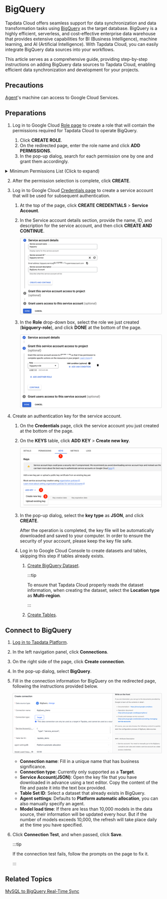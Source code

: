 # BigQuery

Tapdata Cloud offers seamless support for data synchronization and data transformation tasks using [BigQuery](https://cloud.google.com/bigquery/docs) as the target database. BigQuery is a highly efficient, serverless, and cost-effective enterprise data warehouse that provides extensive capabilities for BI (Business Intelligence), machine learning, and AI (Artificial Intelligence). With Tapdata Cloud, you can easily integrate BigQuery data sources into your workflows. 

This article serves as a comprehensive guide, providing step-by-step instructions on adding BigQuery data sources to Tapdata Cloud, enabling efficient data synchronization and development for your projects.

## Precautions

[Agent](../../quick-start/install/install-tapdata-agent.md)'s machine can access to Google Cloud Services.



## Preparations

1. Log in to Google Cloud [Role page](https://console.cloud.google.com/iam-admin/roles) to create a role that will contain the permissions required for Tapdata Cloud to operate BigQuery.

   1. Click **CREATE ROLE**.
   2. On the redirected page, enter the role name and click **ADD PERMISSIONS**.
   3. In the pop-up dialog, search for each permission one by one and grant them accordingly.

<details>
    <summary>Minimum Permissions List (Click to expand) </summary>
   <div>
       <div>
       bigquery.datasets.create<br/>
         bigquery.datasets.get<br/>
         bigquery.datasets.update<br/>
         bigquery.jobs.create<br/>
         bigquery.jobs.get<br/>
         bigquery.jobs.list<br/>
         bigquery.jobs.listAll<br/>
         bigquery.jobs.delete<br/>
         bigquery.jobs.update<br/>
         bigquery.routines.list<br/>
         bigquery.routines.get<br/>
         bigquery.tables.create<br/>
         bigquery.tables.delete<br/>
         bigquery.tables.get<br/>
         bigquery.tables.getData<br/>
         bigquery.tables.list<br/>
         bigquery.tables.setCategory<br/>
         bigquery.tables.update<br/>
         bigquery.tables.updateData
       </div>
     </div>
   </details>

2. After the permission selection is complete, click **CREATE**.


3. Log in to Google Cloud [Credentials page](https://console.cloud.google.com/apis/credentials) to create a service account that will be used for subsequent authentication.

   1. At the top of the page, click **CREATE CREDENTIALS** > **Service Account**.

   2. In the Service account details section, provide the name, ID, and description for the service account, and then click **CREATE AND CONTINUE**.

      ![Create access account](../../images/create_server_account_en.png)

   3. In the **Role** drop-down box, select the role we just created (**bigquery-role**), and click **DONE** at the bottom of the page.

      ![Grant access](../../images/grant_bigquery_role_en.png)

4. Create an authentication key for the service account.

   1. On the **Credentials** page, click the service account you just created at the bottom of the page.

   2. On the **KEYS** table, click **ADD KEY** > **Create new key**.

      ![Create Key](../../images/create_account_key_en.png)

   3. In the pop-up dialog, select the **key type** as **JSON**, and click **CREATE**.

      After the operation is completed, the key file will be automatically downloaded and saved to your computer. In order to ensure the security of your account, please keep the key file safe.

   4. Log in to Google Cloud Console to create datasets and tables, skipping this step if tables already exists.

      1. [Create BigQuery Dataset](https://cloud.google.com/bigquery/docs/datasets?hl=zh-cn).

         :::tip

         To ensure that Tapdata Cloud properly reads the dataset information, when creating the dataset, select the **Location type** as **Multi-region**.

         :::

      2. [Create Tables](https://cloud.google.com/bigquery/docs/tables?hl=zh-cn).



## Connect to BigQuery

1. [Log in to Tapdata Platform](../../user-guide/log-in.md).

2. In the left navigation panel, click **Connections**.

3. On the right side of the page, click **Create connection**.

4. In the pop-up dialog, select **BigQuery**.

5. Fill in the connection information for BigQuery on the redirected page, following the instructions provided below.

   ![Configure BigQuery Connection Information](../../images/connect_bigquery_en.png)

   * **Connection name**: Fill in a unique name that has business significance.
   * **Connection type**: Currently only supported as a **Target**.
   * **Service Account(JSON)**: Open the key file that you have downloaded in advance using a text editor. Copy the content of the file and paste it into the text box provided.
   * **Table Set ID**: Select a dataset that already exists in BigQuery.
   * **Agent settings**: Defaults to **Platform automatic allocation**, you can also manually specify an agent.
   * **Model load time**: If there are less than 10,000 models in the data source, their information will be updated every hour. But if the number of models exceeds 10,000, the refresh will take place daily at the time you have specified.

6. Click **Connection Test**, and when passed, click **Save**.

   :::tip

   If the connection test fails, follow the prompts on the page to fix it.

   :::

## Related Topics

[MySQL to BigQuery Real-Time Sync](../../pipeline-tutorial/mysql-to-bigquery.md)
